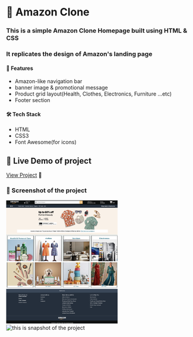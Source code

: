 # 🛒 Amazon Clone

### This is a simple Amazon Clone Homepage built using HTML & CSS  
### It replicates the design of Amazon's landing page

#### 📌 Features
- Amazon-like navigation bar  
- banner image & promotional message  
- Product grid layout(Health, Clothes, Electronics, Furniture ...etc)  
- Footer section  

#### 🛠️ Tech Stack
- HTML
- CSS3
- Font Awesome(for icons)

## 🔗 Live Demo of project 
[View Project](https://clonehomepageamazon.netlify.app/) 🚀

### 📸 Screenshot of the project
<img src="screenshot/snapshot1.png" alt="this is snapshot of the project" width="300">
<img src="screenshot/snapshot2.png" alt="this is snapshot of the project" width="300">
<img src="screenshot/snapshot3.png" alt="this is snapshot of the project" width="300">


